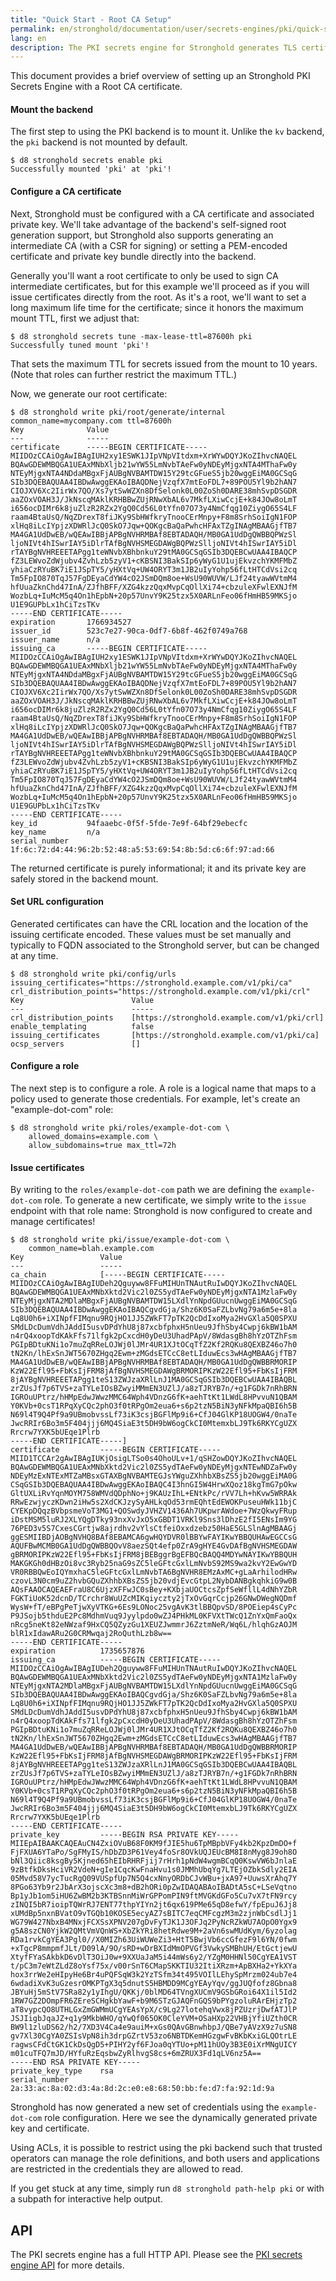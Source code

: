```yaml
---
title: "Quick Start - Root CA Setup"
permalink: en/stronghold/documentation/user/secrets-engines/pki/quick-start-root-ca.html
lang: en
description: The PKI secrets engine for Stronghold generates TLS certificates.
---
```


This document provides a brief overview of setting up an Stronghold PKI Secrets
Engine with a Root CA certificate.

#### Mount the backend

The first step to using the PKI backend is to mount it. Unlike the `kv`
backend, the `pki` backend is not mounted by default.

```shell-session
$ d8 stronghold secrets enable pki
Successfully mounted 'pki' at 'pki'!
```

#### Configure a CA certificate

Next, Stronghold must be configured with a CA certificate and associated private
key. We'll take advantage of the backend's self-signed root generation support,
but Stronghold also supports generating an intermediate CA (with a CSR for signing)
or setting a PEM-encoded certificate and private key bundle directly into the
backend.

Generally you'll want a root certificate to only be used to sign CA
intermediate certificates, but for this example we'll proceed as if you will
issue certificates directly from the root. As it's a root, we'll want to set a
long maximum life time for the certificate; since it honors the maximum mount
TTL, first we adjust that:

```shell-session
$ d8 stronghold secrets tune -max-lease-ttl=87600h pki
Successfully tuned mount 'pki'!
```

That sets the maximum TTL for secrets issued from the mount to 10 years. (Note
that roles can further restrict the maximum TTL.)

Now, we generate our root certificate:

```shell-session
$ d8 stronghold write pki/root/generate/internal common_name=mycompany.com ttl=87600h
Key              Value
---              -----
certificate      -----BEGIN CERTIFICATE-----
MIIDOzCCAiOgAwIBAgIUH2xy1ESWK1JIpVNpVItdxm+XrWYwDQYJKoZIhvcNAQEL
BQAwGDEWMBQGA1UEAxMNbXljb21wYW55LmNvbTAeFw0yNDEyMjgxNTA4MThaFw0y
NTEyMjgxNTA4NDdaMBgxFjAUBgNVBAMTDW15Y29tcGFueS5jb20wggEiMA0GCSqG
SIb3DQEBAQUAA4IBDwAwggEKAoIBAQDNejVzqfX7mtEoFDL7+89POU5Yl9b2hAN7
CIOJXV6Xc2IirWx7QO/Xs7ytSwWZXn8DfSelonk0L00ZoSh0DARE38mhSvpDSGDR
aaZOxVOAH3J/JkNscqMAklKRHBBwZUjRNwXbAL6v7MkfLXiwCcjE+k84JOw8oLmT
i656ocDIMr6k8juZlzR2RZx2YgQ0Cd56L0tYfn07O73y4NmCfqg10ZiygO65S4LF
raam4BtaUsQ/NqZDrexT8fiJKy9SbHWfkryTnooCErMnpy+F8m8SrhSoiIgN1FOP
xlHq8iLcIYpjzXDWRlJcQ0SkO7Jqw+QOKgcBaQaPwhcHFAxTZgINAgMBAAGjfTB7
MA4GA1UdDwEB/wQEAwIBBjAPBgNVHRMBAf8EBTADAQH/MB0GA1UdDgQWBBQPWzSl
ljoNIVt4hISwrIAY5iDlrTAfBgNVHSMEGDAWgBQPWzSlljoNIVt4hISwrIAY5iDl
rTAYBgNVHREEETAPgg1teWNvbXBhbnkuY29tMA0GCSqGSIb3DQEBCwUAA4IBAQCP
fZ3LEWvoZdWjubv4ZvhLzb5zyV1+cKBSNI3BakSIp6yWyG1U1ujEkvzchYKMFMbZ
yhiaCzRYuBK7iE1JSpTY5/yHXtVq+UW4ORYT3m1JB2uIyYohp56fLtHTCdVsi2cq
Tm5FpIO870TqJ57FgDEyaCdYW4cO2JSmDQm8oe+WsU90WUVW/LJf24tyawWVtmM4
hfUuaZknChd47InA/ZJfhBFF/XZG4kzzQqxMvpCqOllXi74+cbzuleXFwlEXNJfM
WozbLq+IuMcM5q4On1hEpbN+20p57UnvY9K25tzx5X0ARLnFeo06fHmHB59MKSjo
U1E9GUPbLx1hCiTzsTKv
-----END CERTIFICATE-----
expiration       1766934527
issuer_id        523c7e27-90ca-0df7-6b8f-462f0749a768
issuer_name      n/a
issuing_ca       -----BEGIN CERTIFICATE-----
MIIDOzCCAiOgAwIBAgIUH2xy1ESWK1JIpVNpVItdxm+XrWYwDQYJKoZIhvcNAQEL
BQAwGDEWMBQGA1UEAxMNbXljb21wYW55LmNvbTAeFw0yNDEyMjgxNTA4MThaFw0y
NTEyMjgxNTA4NDdaMBgxFjAUBgNVBAMTDW15Y29tcGFueS5jb20wggEiMA0GCSqG
SIb3DQEBAQUAA4IBDwAwggEKAoIBAQDNejVzqfX7mtEoFDL7+89POU5Yl9b2hAN7
CIOJXV6Xc2IirWx7QO/Xs7ytSwWZXn8DfSelonk0L00ZoSh0DARE38mhSvpDSGDR
aaZOxVOAH3J/JkNscqMAklKRHBBwZUjRNwXbAL6v7MkfLXiwCcjE+k84JOw8oLmT
i656ocDIMr6k8juZlzR2RZx2YgQ0Cd56L0tYfn07O73y4NmCfqg10ZiygO65S4LF
raam4BtaUsQ/NqZDrexT8fiJKy9SbHWfkryTnooCErMnpy+F8m8SrhSoiIgN1FOP
xlHq8iLcIYpjzXDWRlJcQ0SkO7Jqw+QOKgcBaQaPwhcHFAxTZgINAgMBAAGjfTB7
MA4GA1UdDwEB/wQEAwIBBjAPBgNVHRMBAf8EBTADAQH/MB0GA1UdDgQWBBQPWzSl
ljoNIVt4hISwrIAY5iDlrTAfBgNVHSMEGDAWgBQPWzSlljoNIVt4hISwrIAY5iDl
rTAYBgNVHREEETAPgg1teWNvbXBhbnkuY29tMA0GCSqGSIb3DQEBCwUAA4IBAQCP
fZ3LEWvoZdWjubv4ZvhLzb5zyV1+cKBSNI3BakSIp6yWyG1U1ujEkvzchYKMFMbZ
yhiaCzRYuBK7iE1JSpTY5/yHXtVq+UW4ORYT3m1JB2uIyYohp56fLtHTCdVsi2cq
Tm5FpIO870TqJ57FgDEyaCdYW4cO2JSmDQm8oe+WsU90WUVW/LJf24tyawWVtmM4
hfUuaZknChd47InA/ZJfhBFF/XZG4kzzQqxMvpCqOllXi74+cbzuleXFwlEXNJfM
WozbLq+IuMcM5q4On1hEpbN+20p57UnvY9K25tzx5X0ARLnFeo06fHmHB59MKSjo
U1E9GUPbLx1hCiTzsTKv
-----END CERTIFICATE-----
key_id           94faaebc-0f5f-5fde-7e9f-64bf29ebecfc
key_name         n/a
serial_number    1f:6c:72:d4:44:96:2b:52:48:a5:53:69:54:8b:5d:c6:6f:97:ad:66
```

The returned certificate is purely informational; it and its private key are
safely stored in the backend mount.

#### Set URL configuration

Generated certificates can have the CRL location and the location of the
issuing certificate encoded. These values must be set manually and typically to FQDN associated to the Stronghold server, but can be changed at any time.

```shell-session
$ d8 stronghold write pki/config/urls issuing_certificates="https://stronghold.example.com/v1/pki/ca" crl_distribution_points="https://stronghold.example.com/v1/pki/crl"
Key                        Value
---                        -----
crl_distribution_points    [https://stronghold.example.com/v1/pki/crl]
enable_templating          false
issuing_certificates       [https://stronghold.example.com/v1/pki/ca]
ocsp_servers               []
```

#### Configure a role

The next step is to configure a role. A role is a logical name that maps to a
policy used to generate those credentials. For example, let's create an
"example-dot-com" role:

```shell-session
$ d8 stronghold write pki/roles/example-dot-com \
    allowed_domains=example.com \
    allow_subdomains=true max_ttl=72h
```

#### Issue certificates

By writing to the `roles/example-dot-com` path we are defining the
`example-dot-com` role. To generate a new certificate, we simply write
to the `issue` endpoint with that role name: Stronghold is now configured to create
and manage certificates!

```shell-session
$ d8 stronghold write pki/issue/example-dot-com \
    common_name=blah.example.com
Key                 Value
---                 -----
ca_chain            [-----BEGIN CERTIFICATE-----
MIIDOzCCAiOgAwIBAgIUDeh2Qguyww8FFuMIHUnTNAutRuIwDQYJKoZIhvcNAQEL
BQAwGDEWMBQGA1UEAxMNbXktd2Vic2l0ZS5ydTAeFw0yNDEyMjgxNTA1MzlaFw0y
NTEyMjgxNTA2MDlaMBgxFjAUBgNVBAMTDW15LXdlYnNpdGUucnUwggEiMA0GCSqG
SIb3DQEBAQUAA4IBDwAwggEKAoIBAQCgvdGja/Shz6K0SaFZLbvNg79a6m5e+8la
Lq8U0h6+iXINpfFIMqnu9RQjHO1JJ5ZWkFT7pTK2QcDdIxoMya2HvGXla5Q0SPXU
SMdLDcDumVdhJAddI5usvDPdYhU8j87xcbfphxH5nUeu9JfhSby4Cwpj6kBW1bAM
n4rQ4xoopTdKAkFfs71lfgk2pCxcdH0yDeU3UhadPApV/8WdasgBh8hYzOTZhFsm
PGIpBDtuKNi1o7muZqRReLOJWj0lJMr4UR1XJtOCqTfZ2Kf2RQKu8QEXBZ46o7h0
tN2Kn/lhExSnJWT5670ZHgq2Ewm+zMGdsETCcC8etLIduwEcs3wHAgMBAAGjfTB7
MA4GA1UdDwEB/wQEAwIBBjAPBgNVHRMBAf8EBTADAQH/MB0GA1UdDgQWBBRMORIP
KzW22Efl95+FbKsIjFRM8jAfBgNVHSMEGDAWgBRMORIPKzW22Efl95+FbKsIjFRM
8jAYBgNVHREEETAPgg1teS13ZWJzaXRlLnJ1MA0GCSqGSIb3DQEBCwUAA4IBAQBL
zrZUsJf7p6TVS+zaTYLeIOsBZwyiMMmEN3UZlJ/a8zTJRYB7n/+g1FGDk7nRhBRN
IGROuUPtrz/hHMpEdwJWwzMMC64Wph4VDnzG6fK+aehTtKt1LWdL8HPvvuN1QBAM
Y0KVb+0csT1RPqXyCQc2phO3f0tRPgOm2eua6+s6p2tzN5BiN3yNFkMpaQBI6h5B
N69l4T9Q4Pf9a9UBmobvssLf73iK3csjBGFlMp9i6+CfJ04GlKP18UOGW4/0naTe
JwcRRIr6Bo3m5F404jjj6MQ4SiaE3t5DH9bW6ogCkCI0MtemxbLJ9Tk6RKYCgUZX
Rrcrw7YXK5bUEqe1Plrb
-----END CERTIFICATE-----]
certificate         -----BEGIN CERTIFICATE-----
MIID1TCCAr2gAwIBAgIUKjOsigLTSo0s4OhoULv+1/qSHZowDQYJKoZIhvcNAQEL
BQAwGDEWMBQGA1UEAxMNbXktd2Vic2l0ZS5ydTAeFw0yNDEyMjgxNTEwNDZaFw0y
NDEyMzExNTExMTZaMBsxGTAXBgNVBAMTEGJsYWguZXhhbXBsZS5jb20wggEiMA0G
CSqGSIb3DQEBAQUAA4IBDwAwggEKAoIBAQC4I3hnGI5W4HrwXQoz18kgTmG7pOkw
GltUXLiRvYqnMOYM758WMVdQDphNo+j9KAUzIhL+ENtkPc/rVV7Lh+hKvw5WRRAk
RRwEzwjyczKDwn2iHw5s2XdCKJzySyAHLkqOd53rmEQhtEdEWOKPuseuHWk11bjC
CYEKpDQqzBVbpsmeVoT3MG1+QOSwdyJVHZV1436Ah7UKpwrAWdoe+7WzQkwyFRup
iDstMSM5luRJ2XLYQgDTky93nxXvJxO5xGBDT1VRKl9Sns3lDhzE2fI5ENsIm9YG
76PED3v5S7CxesCGrtjw8ajrdhv2vYlsCtfeiOxxdzebz50HaE5GLSlnAgMBAAGj
ggESMIIBDjAOBgNVHQ8BAf8EBAMCA6gwHQYDVR0lBBYwFAYIKwYBBQUHAwEGCCsG
AQUFBwMCMB0GA1UdDgQWBBQOvV8aezSQt4efp0ZrA9gHYE4GvDAfBgNVHSMEGDAW
gBRMORIPKzW22Efl95+FbKsIjFRM8jBEBggrBgEFBQcBAQQ4MDYwNAYIKwYBBQUH
MAKGKGh0dHBzOi8vc3Ryb25naG9sZC5leGFtcGxlLmNvbS92MS9wa2kvY2EwGwYD
VR0RBBQwEoIQYmxhaC5leGFtcGxlLmNvbTA6BgNVHR8EMzAxMC+gLaArhilodHRw
czovL3N0cm9uZ2hvbGQuZXhhbXBsZS5jb20vdjEvcGtpL2NybDANBgkqhkiG9w0B
AQsFAAOCAQEAEFraU8C6UjzXFFwJC0sBey+KXbjaUOCtcsZpfSeWfllL4dNhYZbR
FGKTiUoK52dcnD/TCrchr8WuUZcMIKqiyczty2jTxOvGqrCcjp26GNwDWegNQDmf
WysW+fT/eBPgPeTjwXyVTKG+6Es9LONoc25vgAvK3tlBBQpvSD/8POEiep4sCyPc
P9JSojb5thduE2Pc8MdhmVuq9Jyylpdo0wZJ4PHkML0KFVXtTWcQ1ZnYxQmFaoQx
nRcg5neKt82eNWzaf9HxCQ5QZyzGu1XEUZJwmmrJ6ZztmNeR/Wq6L/hlqhGzAOJM
blR1xIdawARu2G0CRMwqaj2RoQuthLzb8w==
-----END CERTIFICATE-----
expiration          1735657876
issuing_ca          -----BEGIN CERTIFICATE-----
MIIDOzCCAiOgAwIBAgIUDeh2Qguyww8FFuMIHUnTNAutRuIwDQYJKoZIhvcNAQEL
BQAwGDEWMBQGA1UEAxMNbXktd2Vic2l0ZS5ydTAeFw0yNDEyMjgxNTA1MzlaFw0y
NTEyMjgxNTA2MDlaMBgxFjAUBgNVBAMTDW15LXdlYnNpdGUucnUwggEiMA0GCSqG
SIb3DQEBAQUAA4IBDwAwggEKAoIBAQCgvdGja/Shz6K0SaFZLbvNg79a6m5e+8la
Lq8U0h6+iXINpfFIMqnu9RQjHO1JJ5ZWkFT7pTK2QcDdIxoMya2HvGXla5Q0SPXU
SMdLDcDumVdhJAddI5usvDPdYhU8j87xcbfphxH5nUeu9JfhSby4Cwpj6kBW1bAM
n4rQ4xoopTdKAkFfs71lfgk2pCxcdH0yDeU3UhadPApV/8WdasgBh8hYzOTZhFsm
PGIpBDtuKNi1o7muZqRReLOJWj0lJMr4UR1XJtOCqTfZ2Kf2RQKu8QEXBZ46o7h0
tN2Kn/lhExSnJWT5670ZHgq2Ewm+zMGdsETCcC8etLIduwEcs3wHAgMBAAGjfTB7
MA4GA1UdDwEB/wQEAwIBBjAPBgNVHRMBAf8EBTADAQH/MB0GA1UdDgQWBBRMORIP
KzW22Efl95+FbKsIjFRM8jAfBgNVHSMEGDAWgBRMORIPKzW22Efl95+FbKsIjFRM
8jAYBgNVHREEETAPgg1teS13ZWJzaXRlLnJ1MA0GCSqGSIb3DQEBCwUAA4IBAQBL
zrZUsJf7p6TVS+zaTYLeIOsBZwyiMMmEN3UZlJ/a8zTJRYB7n/+g1FGDk7nRhBRN
IGROuUPtrz/hHMpEdwJWwzMMC64Wph4VDnzG6fK+aehTtKt1LWdL8HPvvuN1QBAM
Y0KVb+0csT1RPqXyCQc2phO3f0tRPgOm2eua6+s6p2tzN5BiN3yNFkMpaQBI6h5B
N69l4T9Q4Pf9a9UBmobvssLf73iK3csjBGFlMp9i6+CfJ04GlKP18UOGW4/0naTe
JwcRRIr6Bo3m5F404jjj6MQ4SiaE3t5DH9bW6ogCkCI0MtemxbLJ9Tk6RKYCgUZX
Rrcrw7YXK5bUEqe1Plrb
-----END CERTIFICATE-----
private_key         -----BEGIN RSA PRIVATE KEY-----
MIIEpAIBAAKCAQEAuCN4ZxiOVuB68F0KM9fJIE5hu6TpMBpbVFy4kb2KpzDmDO+f
FjFXUA6YTaPo/SgFMyIS/hDbZD3P61Vey4foSr8OVkUQJEUcBM8I8nMyg8J9oh8O
bNl3Qiic8ksgBy5Kjned65hEIbRHRFjij7rHrh1pNdW4wgmBCqQ0KswVW6bJnlaE
9zBtfkDksHciVR2VdeN+gIe1CqcKwFnaHvu1s0JMMhUbqYg7LTEjOZbkSdly2EIA
05Mvd58V7ycTucRgQ09VUSpfUp7N5Q4cxNnyORDbCJvWBu+jxA97+UuwsXrAhq7Y
8PGo63Yb9r2JbArX3ojscXc3m8+dB2hORi0pZwIDAQABAoIBADtA5sC+LSeVqtno
Bp1yJb1om5iHU6ZwBM2b3KTBSnnMiWrGPPomPIN9ftMVGKdGFo5Cu7vX7tFN9rcy
zINQI5bR7ioipTQWrRJ7ENT77thpYIYn2jt6qx619PMe65qD8efwY/fpEpuJ6Jj8
xUMdBp5nxnBVatO9vTGQb10KOSE5ecyAZ7sBITC7eqCMFcgzM3m2zjnWbCsdlJj1
WG79W427NbxB4MNxjFCXSsXPNV207gDvFyTJK1J3OFJq2PyNcRZkWU7AOpO0Ygx9
g5A8szCN0YjkW2QMtVmVQnWS+XbZkYRi8hetRdwe9M+2aVn6swMUdKym/6yzolag
RDa1rvkCgYEA3Pgl0//X0MIZh63UiWUWeZi3+HtT5BwjVb6ccGfezF9l6YN/0fwm
+xTgcP8mmpmfJLt/D09lA/9O/sRD+wDrBXIdMmOPVGf3VwkySMBhUH/EtGctjewU
XtyfFYaSAkbkD6vDlT3OiJ0w+9XXUaJaM5i44mWs6y2/YZgM0HHNl50CgYEA1VST
t/pC3m7eWtZLdZ8oYsf75x/v00rSnT6CMapSKKTIU32ItiXRzm+ApBXHa2+YkXYa
hox3rrWe2eHIpyHe6Br4uPQFSqW3k2YzTSfm34t495VOIlLEhySpMrzm024ub7e4
6wdadiXvK3uGzesrOMKPTgX3q5dnutS5HBMDD9MCgYEAyYqv/ggJUQfofz8Gbna8
JBYuHj5mStV7SRa82y1yIhgU/QKKj/0blMD64TVngXUCmV9GSbGRoi64X1il5Id2
1RW7GZ2DOmpFR6ZEreSCHgkbYawF+b9M6STzGJAQFnGQS9bPYgzoluRArEHjzTp2
aT8vypcQO8UTHLGxZmGWMmUCgYEAsYpX/c9Lg27lotehqVwx8jPZUzrjDwfATJlP
JSJIigbJqaJZ+q1y9MkbWHO/qYwQf065OK0CleYVM+OSaHXp22VHBjYfiUZth0CR
BW9l1zluDS62/h2/7XD3V4Ca4e9auiM+xGs0QAvGBnwhbpJ/QBe7yAVzX9z7uSN8
gv7Xl30CgYA0ZSIsVpN8ih3drpGZrtV53zo6NBTDKemHGzgwFvBKbKxiGLQOtrLE
ragwsCFdCtGK1CkDsQgD5+PIHY2yf6FJoa0qYTUo+pM11hUOy3B3E0iXrMNgUICY
m01cuTFQ7mJD/HYfuRzEqsbwZyRlhvgS8cs+6mZRUX3Fd1qLV6nz5A==
-----END RSA PRIVATE KEY-----
private_key_type    rsa
serial_number       2a:33:ac:8a:02:d3:4a:8d:2c:e0:e8:68:50:bb:fe:d7:fa:92:1d:9a
```

Stronghold has now generated a new set of credentials using the `example-dot-com`
role configuration. Here we see the dynamically generated private key and
certificate.

Using ACLs, it is possible to restrict using the pki backend such that trusted
operators can manage the role definitions, and both users and applications are
restricted in the credentials they are allowed to read.

If you get stuck at any time, simply run `d8 stronghold path-help pki` or with a
subpath for interactive help output.

## API

The PKI secrets engine has a full HTTP API. Please see the
[PKI secrets engine API](/api-docs/secret/pki) for more
details.
